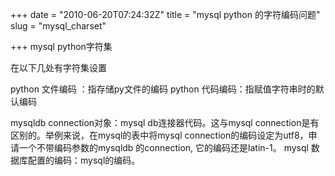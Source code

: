 +++
date = "2010-06-20T07:24:32Z"
title = "mysql python 的字符编码问题"
slug = "mysql_charset"

+++
mysql python字符集

在以下几处有字符集设置

python 文件编码 ：指存储py文件的编码
python 代码编码：指赋值字符串时的默认编码

mysqldb connection对象：mysql db连接器代码。这与mysql connection是有区别的。举例来说，在mysql的表中将mysql connection的编码设定为utf8，申请一个不带编码参数的mysqldb 的connection, 它的编码还是latin-1。
mysql 数据库配置的编码：mysql的编码。

